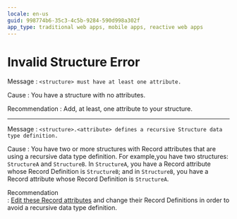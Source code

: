 ```yaml
---
locale: en-us
guid: 998774b6-35c3-4c5b-9284-590d998a302f
app_type: traditional web apps, mobile apps, reactive web apps
---
```


# Invalid Structure Error

Message
:   `<structure> must have at least one attribute.`

Cause
:   You have a structure with no attributes.

Recommendation
:   Add, at least, one attribute to your structure.

---

Message
:   `<structure>.<attribute> defines a recursive Structure data type definition.`

Cause
:   You have two or more structures with Record attributes that are using a recursive data type definition. For example,you have two structures: `StructureA` and `StructureB`. In `StructureA`, you have a Record attribute whose Record Definition is `StructureB`; and in `StructureB`, you have a Record attribute whose Record Definition is `StructureA`.

Recommendation    
:   [Edit these Record attributes](<../../../extensibility-and-integration/integration-studio/managing-extensions/entity-attribute.md>) and change their Record Definitions in order to avoid a recursive data type definition. 
